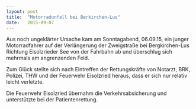 ```yaml
---
layout: post
title:  "Motorradunfall bei Berkirchen-Lus"
date:   2015-09-07
---
```


Aus noch ungeklärter Ursache kam am Sonntagabend, 06.09.15, ein junger Motorradfahrer auf der Verlängerung der Zweigstraße bei Bergkirchen-Lus Richtung Eisolzrieder See von der Fahrbahn ab und überschlug sich mehrmals am angrenzenden Feld.

Zum Glück stellte sich nach Eintreffen der Rettungskräfte von Notarzt, BRK, Polizei, THW und der Feuerwehr Eisolzried heraus, dass er sich nur relativ leicht verletzte.

Die Feuerwehr Eisolzried übernahm die Verkehrsabsicherung und unterstützte bei der Patientenrettung.
